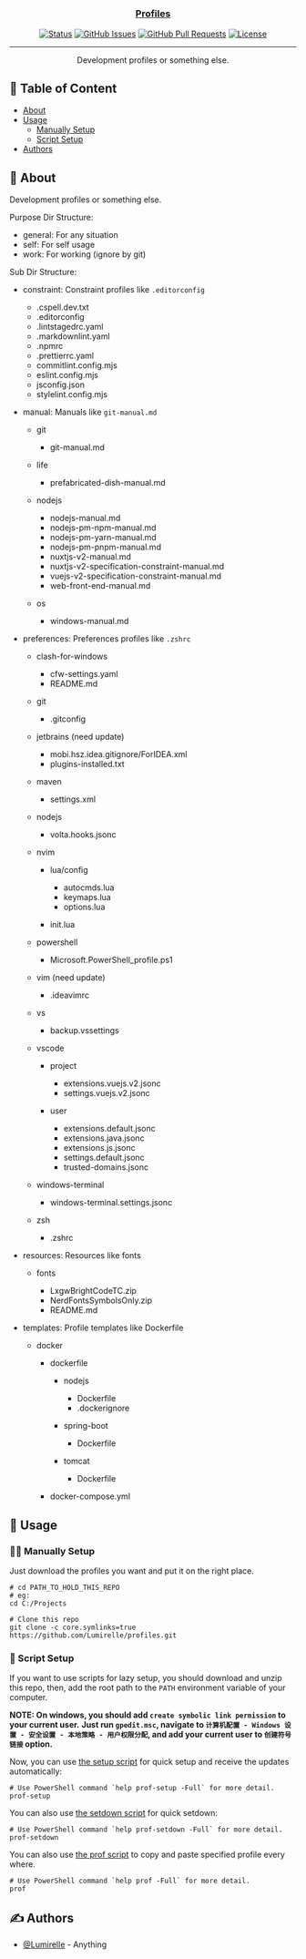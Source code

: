 <h1 align="center">
  <a href="https://github.com/Lumirelle/profiles" rel="noopener">
</h1>

<h3 align="center">Profiles</h3>

<div align="center">

[![Status](https://img.shields.io/badge/status-active-success.svg)](.)
[![GitHub Issues](https://img.shields.io/github/issues/Lumirelle/profiles.svg)](https://github.com/Lumirelle/profiles/issues)
[![GitHub Pull Requests](https://img.shields.io/github/issues-pr/Lumirelle/profiles.svg)](https://github.com/Lumirelle/profiles/pulls)
[![License](https://img.shields.io/badge/license-MIT-blue.svg)](/LICENSE)

</div>

---

<p align="center"> Development profiles or something else.
    <br>
</p>

## 📝 Table of Content

- [About](#about)
- [Usage](#usage)
  - [Manually Setup](#manually_setup)
  - [Script Setup](#script_setup)
- [Authors](#authors)

## 🧐 About <a name="about"></a>

Development profiles or something else.

Purpose Dir Structure:

- general: For any situation
- self: For self usage
- work: For working (ignore by git)

Sub Dir Structure:

- constraint: Constraint profiles like `.editorconfig`

  - .cspell.dev.txt
  - .editorconfig
  - .lintstagedrc.yaml
  - .markdownlint.yaml
  - .npmrc
  - .prettierrc.yaml
  - commitlint.config.mjs
  - eslint.config.mjs
  - jsconfig.json
  - stylelint.config.mjs

- manual: Manuals like `git-manual.md`

  - git

    - git-manual.md

  - life

    - prefabricated-dish-manual.md

  - nodejs

    - nodejs-manual.md
    - nodejs-pm-npm-manual.md
    - nodejs-pm-yarn-manual.md
    - nodejs-pm-pnpm-manual.md
    - nuxtjs-v2-manual.md
    - nuxtjs-v2-specification-constraint-manual.md
    - vuejs-v2-specification-constraint-manual.md
    - web-front-end-manual.md

  - os

    - windows-manual.md

- preferences: Preferences profiles like `.zshrc`

  - clash-for-windows

    - cfw-settings.yaml
    - README.md

  - git

    - .gitconfig

  - jetbrains (need update)

    - mobi.hsz.idea.gitignore/ForIDEA.xml
    - plugins-installed.txt

  - maven

    - settings.xml

  - nodejs

    - volta.hooks.jsonc

  - nvim

    - lua/config

      - autocmds.lua
      - keymaps.lua
      - options.lua

    - init.lua

  - powershell

    - Microsoft.PowerShell_profile.ps1

  - vim (need update)

    - .ideavimrc

  - vs

    - backup.vssettings

  - vscode

    - project

      - extensions.vuejs.v2.jsonc
      - settings.vuejs.v2.jsonc

    - user

      - extensions.default.jsonc
      - extensions.java.jsonc
      - extensions.js.jsonc
      - settings.default.jsonc
      - trusted-domains.jsonc

  - windows-terminal

    - windows-terminal.settings.jsonc

  - zsh

    - .zshrc

- resources: Resources like fonts

  - fonts

    - LxgwBrightCodeTC.zip
    - NerdFontsSymbolsOnly.zip
    - README.md

- templates: Profile templates like Dockerfile

  - docker

    - dockerfile

      - nodejs

        - Dockerfile
        - .dockerignore

      - spring-boot

        - Dockerfile

      - tomcat

        - Dockerfile

    - docker-compose.yml

## 🎈 Usage <a name="usage"></a>

### ✋🏼 Manually Setup <a name="manually_setup"></a>

Just download the profiles you want and put it on the right place.

```shell
# cd PATH_TO_HOLD_THIS_REPO
# eg:
cd C:/Projects

# Clone this repo
git clone -c core.symlinks=true https://github.com/Lumirelle/profiles.git
```

### 📜 Script Setup <a name="script_setup"></a>

If you want to use scripts for lazy setup,
you should download and unzip this repo,
then, add the root path to the `PATH` environment variable of your computer.

**NOTE: On windows, you should add `create symbolic link permission` to your current user.**
**Just run `gpedit.msc`, navigate to `计算机配置 - Windows 设置 - 安全设置 - 本地策略 - 用户权限分配`, and add your current user to `创建符号链接` option.**

Now, you can use [the setup script](prof-setup.ps1) for quick setup and receive the updates automatically:

```shell
# Use PowerShell command `help prof-setup -Full` for more detail.
prof-setup
```

You can also use [the setdown script](prof-setdown.ps1) for quick setdown:

```shell
# Use PowerShell command `help prof-setdown -Full` for more detail.
prof-setdown
```

You can also use [the prof script](prof.ps1) to copy and paste specified profile every where.

```shell
# Use PowerShell command `help prof -Full` for more detail.
prof
```

## ✍️ Authors <a name="authors"></a>

- [@Lumirelle](https://github.com/Lumirelle) - Anything

